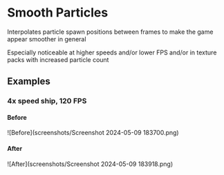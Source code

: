 # Smooth Particles
Interpolates particle spawn positions between frames to make the game appear smoother in general

Especially noticeable at higher speeds and/or lower FPS and/or in texture packs with increased particle count

## Examples
### 4x speed ship, 120 FPS
#### Before
![Before](screenshots/Screenshot 2024-05-09 183700.png)
#### After
![After](screenshots/Screenshot 2024-05-09 183918.png)
